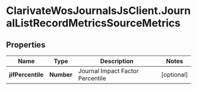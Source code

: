 # ClarivateWosJournalsJsClient.JournalListRecordMetricsSourceMetrics

## Properties

Name | Type | Description | Notes
------------ | ------------- | ------------- | -------------
**jifPercentile** | **Number** | Journal Impact Factor Percentile | [optional] 


